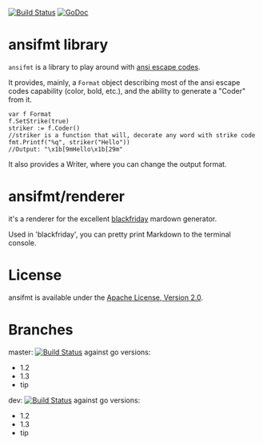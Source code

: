 [![Build Status](https://travis-ci.org/ericaro/ansifmt.png?branch=master)](https://travis-ci.org/ericaro/ansifmt) [![GoDoc](https://godoc.org/github.com/ericaro/ansifmt?status.svg)](https://godoc.org/github.com/ericaro/ansifmt)


# ansifmt library

`ansifmt` is a library to play around with [ansi escape codes](http://en.wikipedia.org/wiki/ANSI_escape_code).

It provides, mainly, a `Format` object describing most of the ansi escape codes capability (color, bold, etc.), and the ability to generate a "Coder" from it.

    var f Format
    f.SetStrike(true)
    striker := f.Coder()
    //striker is a function that will, decorate any word with strike code 
    fmt.Printf("%q", striker("Hello"))
    //Output: "\x1b[9mHello\x1b[29m"

It also provides a Writer, where you can change the output format.

# ansifmt/renderer 

it's a renderer for the excellent [blackfriday](http://github.com/russross/blackfriday) mardown generator.

Used in 'blackfriday', you can pretty print Markdown to the terminal console.

# License

ansifmt is available under the [Apache License, Version 2.0](http://www.apache.org/licenses/LICENSE-2.0.html).

# Branches

master: [![Build Status](https://travis-ci.org/ericaro/ansifmt.png?branch=master)](https://travis-ci.org/ericaro/ansifmt) against go versions:

  - 1.2
  - 1.3
  - tip

dev: [![Build Status](https://travis-ci.org/ericaro/ansifmt.png?branch=dev)](https://travis-ci.org/ericaro/ansifmt) against go versions:

  - 1.2
  - 1.3
  - tip





